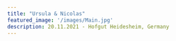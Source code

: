 ```yaml
---
title: "Ursula & Nicolas"
featured_image: '/images/Main.jpg'
description: 20.11.2021 - Hofgut Heidesheim, Germany
---
```

